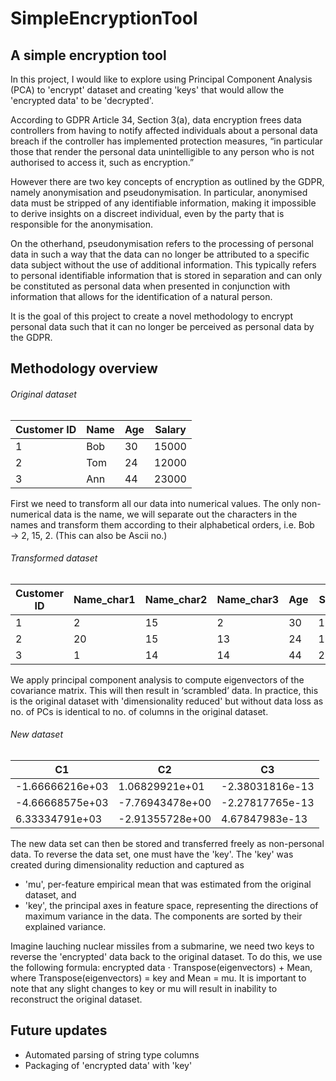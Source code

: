 # SimpleEncryptionTool
## A simple encryption tool

In this project, I would like to explore using Principal Component Analysis (PCA) to 'encrypt' dataset and creating 'keys' that would allow the 'encrypted data' to be 'decrypted'.

According to GDPR Article 34, Section 3(a), data encryption frees data controllers from having to notify affected individuals about a personal data breach if the controller has implemented protection measures, “in particular those that render the personal data unintelligible to any person who is not authorised to access it, such as encryption.”

However there are two key concepts of encryption as outlined by the GDPR, namely anonymisation and pseudonymisation. In particular, anonymised data must be stripped of any identifiable information, making it impossible to derive insights on a discreet individual, even by the party that is responsible for the anonymisation.

On the otherhand, pseudonymisation refers to the processing of personal data in such a way that the data can no longer be attributed to a specific data subject without the use of additional information. This typically refers to personal identifiable information that is stored in separation and can only be constituted as personal data when presented in conjunction with information that allows for the identification of a natural person.

It is the goal of this project to create a novel methodology to encrypt personal data such that it can no longer be perceived as personal data by the GDPR.

## Methodology overview
###### Original dataset
| Customer ID  | Name | Age | Salary |
| ------------ | ---- | --- | ------ |
| 1 | Bob | 30 | 15000 |
| 2 | Tom | 24 | 12000 |
| 3 | Ann | 44 | 23000 |

First we need to transform all our data into numerical values. The only non-numerical data is the name, we will separate out the characters in the names and transform them according to their alphabetical orders, i.e. Bob → 2, 15, 2. (This can also be Ascii no.)
###### Transformed dataset
| Customer ID  | Name_char1 | Name_char2 | Name_char3 | Age | Salary |
| ------------ | ---------- | ---------- | ---------- | --- | ------ |
| 1 | 2 | 15 | 2 | 30 | 15000 |
| 2 | 20 | 15 | 13 | 24 | 12000 |
| 3 | 1 | 14 | 14 | 44 | 23000 |

We apply principal component analysis to compute eigenvectors of the covariance matrix. This will then result in ‘scrambled’ data. In practice, this is the original dataset with 'dimensionality reduced' but without data loss as no. of PCs is identical to no. of columns in the original dataset.
###### New dataset
| C1  | C2 | C3 |
| --- | -- | -- |
| -1.66666216e+03 | 1.06829921e+01 | -2.38031816e-13 |
| -4.66668575e+03 | -7.76943478e+00 | -2.27817765e-13 |
| 6.33334791e+03 | -2.91355728e+00 | 4.67847983e-13 |

The new data set can then be stored and transferred freely as non-personal data. To reverse the data set, one must have the 'key'. The 'key' was created during dimensionality reduction and captured as
- 'mu', per-feature empirical mean that was estimated from the original dataset, and 
- 'key', the principal axes in feature space, representing the directions of maximum variance in the data. The components are sorted by their explained variance.

Imagine lauching nuclear missiles from a submarine, we need two keys to reverse the 'encrypted' data back to the original dataset. To do this, we use the following formula: encrypted data ⋅ Transpose(eigenvectors) + Mean, where Transpose(eigenvectors) = key and Mean = mu. It is important to note that any slight changes to key or mu will result in inability to reconstruct the original dataset. 

## Future updates
- Automated parsing of string type columns
- Packaging of 'encrypted data' with 'key'
